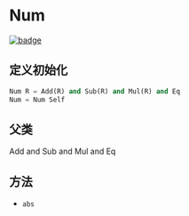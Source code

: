 # Num

[![badge](https://img.shields.io/endpoint.svg?url=https%3A%2F%2Fgezf7g7pd5.execute-api.ap-northeast-1.amazonaws.com%2Fdefault%2Fsource_up_to_date%3Fowner%3Derg-lang%26repos%3Derg%26ref%3Dmain%26path%3Ddoc/EN/API/types/traits/Num.md%26commit_hash%3D06f8edc9e2c0cee34f6396fd7c64ec834ffb5352)](https://gezf7g7pd5.execute-api.ap-northeast-1.amazonaws.com/default/source_up_to_date?owner=erg-lang&repos=erg&ref=main&path=doc/EN/API/types/traits/Num.md&commit_hash=06f8edc9e2c0cee34f6396fd7c64ec834ffb5352)

## 定义初始化

```python
Num R = Add(R) and Sub(R) and Mul(R) and Eq
Num = Num Self
```

## 父类

Add and Sub and Mul and Eq

## 方法

* `abs`
